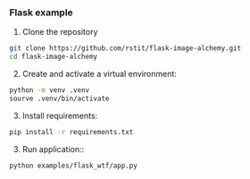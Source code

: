 ### Flask example

1. Clone the repository
```bash
git clone https://github.com/rstit/flask-image-alchemy.git
cd flask-image-alchemy
```
2. Create and activate a virtual environment:
```bash
python -m venv .venv
sourve .venv/bin/activate
```
3. Install requirements:
```bash
pip install -r requirements.txt
```
3. Run application::
```bash
python examples/flask_wtf/app.py
```
